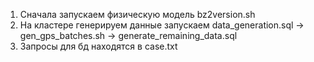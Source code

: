 1. Сначала запускаем физическую модель bz2version.sh
2. На кластере генерируем данные запускаем data_generation.sql -> gen_gps_batches.sh -> generate_remaining_data.sql
3. Запросы для бд находятся в case.txt